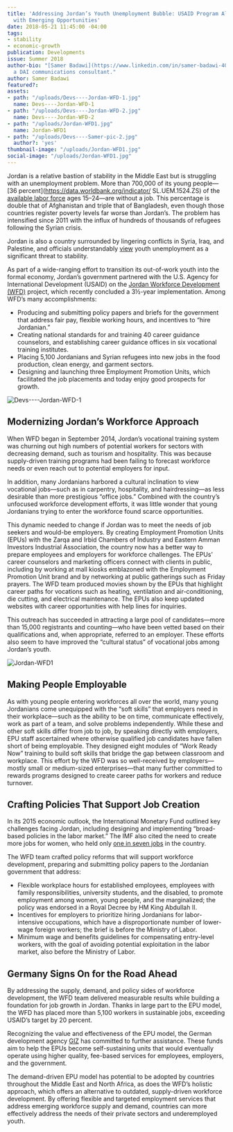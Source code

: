 ```yaml
---
title: 'Addressing Jordan’s Youth Unemployment Bubble: USAID Program Aligns Workforce
  with Emerging Opportunities'
date: 2018-05-21 11:45:00 -04:00
tags:
- stability
- economic-growth
publication: Developments
issue: Summer 2018
author-bio: "[Samer Badawi](https://www.linkedin.com/in/samer-badawi-40859191/) is
  a DAI communications consultant."
author: Samer Badawi
featured?: 
assets:
- path: "/uploads/Devs----Jordan-WFD-1.jpg"
  name: Devs----Jordan-WFD-1
- path: "/uploads/Devs----Jordan-WFD-2.jpg"
  name: Devs----Jordan-WFD-2
- path: "/uploads/Jordan-WFD1.jpg"
  name: Jordan-WFD1
- path: "/uploads/Devs----Samer-pic-2.jpg"
  author?: 'yes'
thumbnail-image: "/uploads/Jordan-WFD1.jpg"
social-image: "/uploads/Jordan-WFD1.jpg"
---
```


Jordan is a relative bastion of stability in the Middle East but is struggling with an unemployment problem. More than 700,000 of its young people—[36 percent](https://data.worldbank.org/indicator/ SL.UEM.1524.ZS) of the [available labor force](http://databank.worldbank.org/data/Views/Metadata/MetadataWidget.aspx?Name=Labor%20force%20participation%20rate,%20total%20(%25%20of%20total%20population%20ages%2015+)%20(national%20estimate)&Code=SL.TLF.CACT.NE.ZS&Type=S&ReqType=Metadata&ddlSelecte) ages 15–24—are without a job. This percentage is double that of Afghanistan and triple that of Bangladesh, even though those countries register poverty levels far worse than Jordan’s. The problem has intensified since 2011 with the influx of hundreds of thousands of refugees following the Syrian crisis.





Jordan is also a country surrounded by lingering conflicts in Syria, Iraq, and Palestine, and officials understandably [view](https://sustainabledevelopment.un.org/content/documents/16289Jordan.pdf) youth unemployment as a significant threat to stability. 

As part of a wide-ranging effort to transition its out-of-work youth into the formal economy, Jordan’s government partnered with the U.S. Agency for International Development (USAID) on the [Jordan Workforce Development (WFD)](https://www.dai.com/our-work/projects/jordan-workforce-development-wfd-project) project, which recently concluded a 3½-year implementation. Among WFD’s many accomplishments:

* Producing and submitting policy papers and briefs for the government that address fair pay, flexible working hours, and incentives to “hire Jordanian.”
* Creating national standards for and training 40 career guidance counselors, and establishing career guidance offices in six vocational training institutes. 
* Placing 5,100 Jordanians and Syrian refugees into new jobs in the food production, clean energy, and garment sectors.
* Designing and launching three Employment Promotion Units, which facilitated the job placements and today enjoy good prospects for growth.

![Devs----Jordan-WFD-1](/uploads/Devs----Jordan-WFD-1.jpg "Akhtaboot job fair in Amman supported by a USAID Jordan Workforce Development Project Employment Promotion Unit.") 

## Modernizing Jordan’s Workforce Approach

When WFD began in September 2014, Jordan’s vocational training system was churning out high numbers of potential workers for sectors with decreasing demand, such as tourism and hospitality. This was because supply-driven training programs had been failing to forecast workforce needs or even reach out to potential employers for input. 

In addition, many Jordanians harbored a cultural inclination to view vocational jobs—such as in carpentry, hospitality, and hairdressing—as less desirable than more prestigious “office jobs.” Combined with the country’s unfocused workforce development efforts, it was little wonder that young Jordanians trying to enter the workforce found scarce opportunities.

This dynamic needed to change if Jordan was to meet the needs of job seekers and would-be employers. By creating Employment Promotion Units (EPUs) with the Zarqa and Irbid Chambers of Industry and Eastern Amman Investors Industrial Association, the country now has a better way to prepare employees and employers for workforce challenges.
The EPUs’ career counselors and marketing officers connect with clients in public, including by working at mall kiosks emblazoned with the Employment Promotion Unit brand and by networking at public gatherings such as Friday prayers. The WFD team produced movies shown by the EPUs that highlight career paths for vocations such as heating, ventilation and air-conditioning, die cutting, and electrical maintenance. The EPUs also keep updated websites with career opportunities with help lines for inquiries.

This outreach has succeeded in attracting a large pool of candidates—more than 15,000 registrants and counting—who have been vetted based on their qualifications and, when appropriate, referred to an employer. These efforts also seem to have improved the “cultural status” of vocational jobs among Jordan’s youth.

![Jordan-WFD1](/uploads/Jordan-WFD1.jpg "Eastern Amman Investors Industrial Association job fair promoting Al-Quds University scholarships.") 

## Making People Employable

As with young people entering workforces all over the world, many young Jordanians come unequipped with the “soft skills” that employers need in their workplace—such as the ability to be on time, communicate effectively, work as part of a team, and solve problems independently. While these and other soft skills differ from job to job, by speaking directly with employers, EPU staff ascertained where otherwise qualified job candidates have fallen short of being employable. They designed eight modules of “Work Ready Now” training to build soft skills that bridge the gap between classroom and workplace. 
This effort by the WFD was so well-received by employers—mostly small or medium-sized enterprises—that many further committed to rewards programs designed to create career paths for workers and reduce turnover.

## Crafting Policies That Support Job Creation

In its 2015 economic outlook, the International Monetary Fund outlined key challenges facing Jordan, including designing and implementing “broad-based policies in the labor market.” The IMF also cited the need to create more jobs for women, who held only [one in seven jobs](http://www.jordantimes.com/news/local/women-unemployment-increases-33-q1) in the country.

The WFD team crafted policy reforms that will support workforce development, preparing and submitting policy papers to the Jordanian government that address:

* Flexible workplace hours for established employees, employees with family responsibilities, university students, and the disabled, to promote employment among women, young people, and the marginalized; the policy was endorsed in a Royal Decree by HM King Abdullah II.
* Incentives for employers to prioritize hiring Jordanians for labor-intensive occupations, which have a disproportionate number of lower-wage foreign workers; the brief is before the Ministry of Labor. 
* Minimum wage and benefits guidelines for compensating entry-level workers, with the goal of avoiding potential exploitation in the labor market, also before the Ministry of Labor. 

## Germany Signs On for the Road Ahead

By addressing the supply, demand, and policy sides of workforce development, the WFD team delivered measurable results while building a foundation for job growth in Jordan. Thanks in large part to the EPU model, the WFD has placed more than 5,100 workers in sustainable jobs, exceeding USAID’s target by 20 percent. 

Recognizing the value and effectiveness of the EPU model, the German development agency [GIZ](https://www.giz.de/en/worldwide/360.html) has committed to further assistance. These funds aim to help the EPUs become self-sustaining units that would eventually operate using higher quality, fee-based services for employees, employers, and the government. 

The demand-driven EPU model has potential to be adopted by countries throughout the Middle East and North Africa, as does the WFD’s holistic approach, which offers an alternative to outdated, supply-driven workforce development. By offering flexible and targeted employment services that address emerging workforce supply and demand, countries can more effectively address the needs of their private sectors and underemployed youth.
